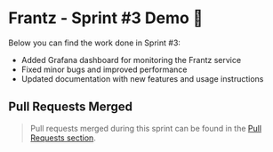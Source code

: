 # Frantz - Sprint #3 Demo 🚀

Below you can find the work done in Sprint #3:
- Added Grafana dashboard for monitoring the Frantz service
- Fixed minor bugs and improved performance
- Updated documentation with new features and usage instructions

## Pull Requests Merged

> Pull requests merged during this sprint can be found in the [Pull Requests section](https://github.com/DanskeStatsbaner/depo-dev-portal/pulls?q=is%3Apr+is%3Aclosed+author%3Axfrun109).